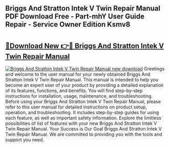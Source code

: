 ## Briggs And Stratton Intek V Twin Repair Manual PDF Download Free - Part-mhY User Guide Repair - Service Owner Edition Ksmv8

# <h2><a href="http://bc45338.oget.top/?id=Briggs+And+Stratton+Intek+V+Twin+Repair+Manual">🔗Download New 👉🔴 Briggs And Stratton Intek V Twin Repair Manual</a></h2>

[![Briggs And Stratton Intek V Twin Repair Manual new download](https://i.imgur.com/5g1atiW.png)](http://bc45338.oget.top/?id=Briggs+And+Stratton+Intek+V+Twin+Repair+Manual)
Greetings and welcome to the user manual for your newly obtained Briggs And Stratton Intek V Twin Repair Manual. This manual is intended to help you become an expert user of your product by providing a detailed explanation of its features, functions, and benefits. You will find step-by-step instructions for installation, usage, maintenance, and troubleshooting. Before using your Briggs And Stratton Intek V Twin Repair Manual, please refer to this user manual for detailed instructions on product setup, operation, and troubleshooting. It includes step-by-step guides for using each feature, as well as important safety information. Explore the limitless possibilities of list of features with your new Briggs And Stratton Intek V Twin Repair Manual. Your Success is Our Goal Briggs And Stratton Intek V Twin Repair Manual. We are committed to providing you with the tools and support you need.
